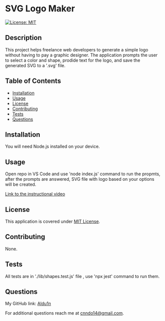 # SVG Logo Maker

  [![License: MIT](https://img.shields.io/badge/License-MIT-yellow.svg)](https://opensource.org/licenses/MIT)

## Description

This project helps freelance web developers to generate a simple logo without having to pay a graphic designer. The application prompts the user to select a color and shape, prodide text for the logo, and save the generated SVG to a '.svg' file.

## Table of Contents

- [Installation](#installation)
- [Usage](#usage)
- [License](#license)
- [Contributing](#contributing)
- [Tests](#tests)
- [Questions](#questions)

## Installation

You will need Node.js installed on your device.

## Usage

Open repo in VS Code and use 'node index.js' command to run the propmts, after the prompts are answered, SVG file with logo based on your options will be created.

[Link to the instructional video](https://drive.google.com/file/d/13xeAmKrRQhJ5TyTfiFOkGIqN-YT4GJs-/view?usp=drive_link)

## License

This application is covered under [MIT License](https://opensource.org/licenses/MIT).

## Contributing

None.

## Tests

All tests are in './lib/shapes.test.js' file , use 'npx jest' command to run them.

## Questions

My GitHub link: [Aldu1n](https://github.com/Aldu1n)

For additional questions reach me at [cnndo14@gmail.com](mailto:cnndo14@gmail.com).


